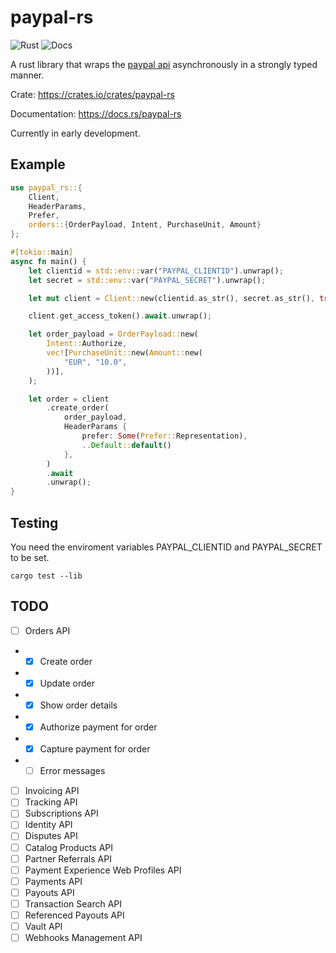 # paypal-rs 
![Rust](https://github.com/edg-l/paypal-rs/workflows/Rust/badge.svg)
![Docs](https://docs.rs/paypal-rs/badge.svg)

A rust library that wraps the [paypal api](https://developer.paypal.com/docs/api) asynchronously in a strongly typed manner.

Crate: https://crates.io/crates/paypal-rs

Documentation: https://docs.rs/paypal-rs

Currently in early development.

## Example

```rust
use paypal_rs::{
    Client,
    HeaderParams,
    Prefer,
    orders::{OrderPayload, Intent, PurchaseUnit, Amount}
};

#[tokio::main]
async fn main() {
    let clientid = std::env::var("PAYPAL_CLIENTID").unwrap();
    let secret = std::env::var("PAYPAL_SECRET").unwrap();

    let mut client = Client::new(clientid.as_str(), secret.as_str(), true);

    client.get_access_token().await.unwrap();

    let order_payload = OrderPayload::new(
        Intent::Authorize,
        vec![PurchaseUnit::new(Amount::new(
            "EUR", "10.0",
        ))],
    );

    let order = client
        .create_order(
            order_payload,
            HeaderParams {
                prefer: Some(Prefer::Representation),
                ..Default::default()
            },
        )
        .await
        .unwrap();
}
```

## Testing
You need the enviroment variables PAYPAL_CLIENTID and PAYPAL_SECRET to be set.

`cargo test --lib`

## TODO

- [ ] Orders API
- - [x] Create order
- - [x] Update order
- - [x] Show order details
- - [x] Authorize payment for order
- - [x] Capture payment for order
- - [ ] Error messages
- [ ] Invoicing API
- [ ] Tracking API
- [ ] Subscriptions API
- [ ] Identity API
- [ ] Disputes API
- [ ] Catalog Products API
- [ ] Partner Referrals API
- [ ] Payment Experience Web Profiles API 
- [ ] Payments API
- [ ] Payouts API
- [ ] Transaction Search API
- [ ] Referenced Payouts API
- [ ] Vault API
- [ ] Webhooks Management API